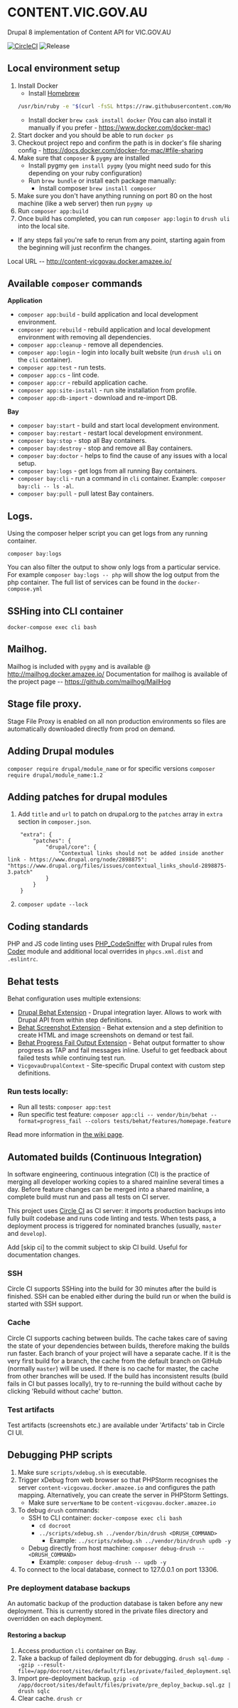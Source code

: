 # CONTENT.VIC.GOV.AU
Drupal 8 implementation of Content API for VIC.GOV.AU

[![CircleCI](https://circleci.com/gh/dpc-sdp/content-vic-gov-au.svg?style=shield&circle-token=619001ceda795d221a96315242e2782f621612d4)](https://circleci.com/gh/dpc-sdp/content-vic-gov-au)
![Release](https://img.shields.io/github/release/dpc-sdp/content-vic-gov-au.svg)

## Local environment setup
1. Install Docker
   - Install [Homebrew](https://brew.sh/)
   ```bash
   /usr/bin/ruby -e "$(curl -fsSL https://raw.githubusercontent.com/Homebrew/install/master/install)"
   ```
   - Install docker `brew cask install docker`
   (You can also install it manually if you prefer - https://www.docker.com/docker-mac)
2. Start docker and you should be able to run `docker ps`
3. Checkout project repo and confirm the path is in docker's file sharing config - https://docs.docker.com/docker-for-mac/#file-sharing
4. Make sure that `composer` & `pygmy` are installed
   - Install pygmy `gem install pygmy` (you might need sudo for this depending on your ruby configuration)
   - Run `brew bundle` or install each package manually:
      - Install composer `brew install composer`
5. Make sure you don't have anything running on port 80 on the host machine (like a web server) then run `pygmy up` 
6. Run `composer app:build`
7. Once build has completed, you can run `composer app:login` to `drush uli` into the local site.

* If any steps fail you're safe to rerun from any point, 
starting again from the beginning will just reconfirm the changes.

Local URL -- http://content-vicgovau.docker.amazee.io/

## Available `composer` commands

**Application**
- `composer app:build` - build application and local development environment.
- `composer app:rebuild` - rebuild application and local development environment with removing all dependencies.
- `composer app:cleanup` - remove all dependencies.
- `composer app:login` - login into locally built website (run `drush uli` on the `cli` container).
- `composer app:test` - run tests.
- `composer app:cs` - lint code.
- `composer app:cr` - rebuild application cache.
- `composer app:site-install` - run site installation from profile.
- `composer app:db-import` - download and re-import DB.
  
**Bay**
- `composer bay:start` - build and start local development environment.
- `composer bay:restart` - restart local development environment.
- `composer bay:stop` - stop all Bay containers.
- `composer bay:destroy` - stop and remove all Bay containers.
- `composer bay:doctor` - helps to find the cause of any issues with a local setup.
- `composer bay:logs` - get logs from all running Bay containers.
- `composer bay:cli` - run a command in `cli` container. Example: `composer bay:cli -- ls -al`.
- `composer bay:pull` - pull latest Bay containers.

## Logs.

Using the composer helper script you can get logs from any running container.

`composer bay:logs`

You can also filter the output to show only logs from a particular service.
For example `composer bay:logs -- php` will show the log output from the php container.
The full list of services can be found in the `docker-compose.yml`

## SSHing into CLI container 

`docker-compose exec cli bash`


## Mailhog.

Mailhog is included with `pygmy` and is available @ http://mailhog.docker.amazee.io/
Documentation for mailhog is available of the project page -- https://github.com/mailhog/MailHog

## Stage file proxy.

Stage File Proxy is enabled on all non production environments so files are automatically downloaded directly from prod on demand.

## Adding Drupal modules
`composer require drupal/module_name`
or for specific versions
`composer require drupal/module_name:1.2`

## Adding patches for drupal modules
1. Add `title` and `url` to patch on drupal.org to the `patches` array in `extra` section in `composer.json`.

```
    "extra": {
        "patches": {
            "drupal/core": {
                "Contextual links should not be added inside another link - https://www.drupal.org/node/2898875": "https://www.drupal.org/files/issues/contextual_links_should-2898875-3.patch"
            }
        }    
    }
```

2. `composer update --lock`

## Coding standards
PHP and JS code linting uses [PHP_CodeSniffer](https://github.com/squizlabs/PHP_CodeSniffer) with Drupal rules from [Coder](https://www.drupal.org/project/coder) module and additional local overrides in `phpcs.xml.dist` and `.eslintrc`.   

## Behat tests
Behat configuration uses multiple extensions: 
- [Drupal Behat Extension](https://github.com/jhedstrom/drupalextension) - Drupal integration layer. Allows to work with Drupal API from within step definitions.
- [Behat Screenshot Extension](https://github.com/integratedexperts/behat-screenshot) - Behat extension and a step definition to create HTML and image screenshots on demand or test fail.
- [Behat Progress Fail Output Extension](https://github.com/integratedexperts/behat-format-progress-fail) - Behat output formatter to show progress as TAP and fail messages inline. Useful to get feedback about failed tests while continuing test run.
- `VicgovauDrupalContext` - Site-specific Drupal context with custom step definitions.

### Run tests locally:
- Run all tests: `composer app:test`
- Run specific test feature: `composer app:cli -- vendor/bin/behat --format=progress_fail --colors tests/behat/features/homepage.feature`

Read more information in [the wiki page](https://digital-engagement.atlassian.net/wiki/spaces/SDP/pages/134906009/Behat+testing).

## Automated builds (Continuous Integration)
In software engineering, continuous integration (CI) is the practice of merging all developer working copies to a shared mainline several times a day. 
Before feature changes can be merged into a shared mainline, a complete build must run and pass all tests on CI server.

This project uses [Circle CI](https://circleci.com/) as CI server: it imports production backups into fully built codebase and runs code linting and tests. When tests pass, a deployment process is triggered for nominated branches (usually, `master` and `develop`).

Add [skip ci] to the commit subject to skip CI build. Useful for documentation changes.

### SSH
Circle CI supports SSHing into the build for 30 minutes after the build is finished. SSH can be enabled either during the build run or when the build is started with SSH support.

### Cache
Circle CI supports caching between builds. The cache takes care of saving the state of your dependencies between builds, therefore making the builds run faster.
Each branch of your project will have a separate cache. If it is the very first build for a branch, the cache from the default branch on GitHub (normally `master`) will be used. If there is no cache for master, the cache from other branches will be used.
If the build has inconsistent results (build fails in CI but passes locally), try to re-running the build without cache by clicking 'Rebuild without cache' button.

### Test artifacts
Test artifacts (screenshots etc.) are available under 'Artifacts' tab in Circle CI UI.

## Debugging PHP scripts
1. Make sure `scripts/xdebug.sh` is executable.
2. Trigger xDebug from web browser so that PHPStorm recognises the server `content-vicgovau.docker.amazee.io` and configures the path mapping. Alternatively, you can create the server in PHPStorm Settings.
    * Make sure `serverName` to be `content-vicgovau.docker.amazee.io`
3. To debug `drush` commands:
    * SSH to CLI container: `docker-compose exec cli bash`
        + `cd docroot`
        + `../scripts/xdebug.sh ../vendor/bin/drush <DRUSH_COMMAND>`
            - Example: `../scripts/xdebug.sh ../vendor/bin/drush updb -y`
    * Debug directly from host machine: `composer debug-drush -- <DRUSH_COMMAND>`
        + Example: `composer debug-drush -- updb -y`
4. To connect to the local database, connect to 127.0.0.1 on port 13306.  

### Pre deployment database backups

An automatic backup of the production database is taken before any new deployment.
This is currently stored in the private files directory and overridden on each deployment.

#### Restoring a backup

1. Access production `cli` container on Bay.
2. Take a backup of failed deployment db for debugging.
  `drush sql-dump --gzip --result-file=/app/docroot/sites/default/files/private/failed_deployment.sql`
3. Import pre-deployment backup.
  `gzip -cd /app/docroot/sites/default/files/private/pre_deploy_backup.sql.gz | drush sqlc`
4. Clear cache.
  `drush cr`

